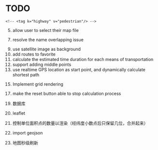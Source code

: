 # TODO
<!-- 1. add search function -->
<!-- 2. add name tag to nodes -->
<!-- 3. add multiple modes(walking, riding, driving, public transport) in the form of tickbox ---- self.get_whitelist() -->
    <!-- <tag k="highway" v="pedestrian"/> -->

<!-- 4. resolve the issue of path not found -->
5. allow user to select their map file
<!-- 6. change finding_node to be async -->
7. resolve the name overlapping issue
<!-- 8. add more path-finding algorithms -->
9. use satellite image as background
10. add routes to favorite
11. calculate the estimated time duration for each means of transportation
12. support adding middle points
13. use realtime GPS location as start point, and dynamically calculate shortest path
<!-- 14. let the backend run all the time -->
15. Implement grid rendering
<!-- 16. time the path finding process -->
17. make the reset button able to stop calculation process
<!-- 18. refine name display -->


19. 数据库
20. leaflet
21. 控制单位面积点的数量以渲染（经纬度小数点后只保留几位，合并起来）
22. import geojson



23. 地图秒级刷新